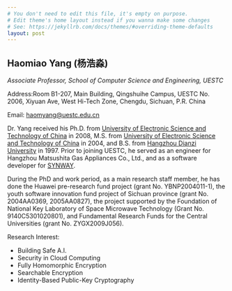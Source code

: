 ```yaml
---
# You don't need to edit this file, it's empty on purpose.
# Edit theme's home layout instead if you wanna make some changes
# See: https://jekyllrb.com/docs/themes/#overriding-theme-defaults
layout: post
---
```

## Haomiao Yang (杨浩淼)
*Associate Professor, School of Computer Science and Engineering, UESTC*

Address:Room B1-207, Main Building, Qingshuihe Campus, UESTC No. 2006, Xiyuan Ave, West Hi-Tech Zone, Chengdu, Sichuan, P.R. China

Email: haomyang@uestc.edu.cn

Dr. Yang received his Ph.D. from [University of Electronic Science and Technology of China](http://www.uestc.edu.cn/) in 2008, M.S. from [University of Electronic Science and Technology of China](http://www.uestc.edu.cn/) in 2004, and B.S. from [Hangzhou Dianzi University](http://www.hdu.edu.cn/) in 1997. Prior to joining UESTC, he served as an engineer for Hangzhou Matsushita Gas Appliances Co., Ltd., and as a software developer for [SYNWAY](http://www.synway.net/).

During the PhD and work period, as a main research staff member, he has done the Huawei pre-research fund project (grant No. YBNP2004011-1), the youth software innovation fund project of Sichuan province (grant No. 2004AA0369, 2005AA0827), the project supported by the Foundation of National Key Laboratory of Space Microwave Technology (Grant No. 9140C5301020801), and Fundamental Research Funds for the Central Universities (grant No. ZYGX2009J056).

Research Interest:
* Building Safe A.I.
* Security in Cloud Computing
* Fully Homomorphic Encryption
* Searchable Encryption
* Identity-Based Public-Key Cryptography


